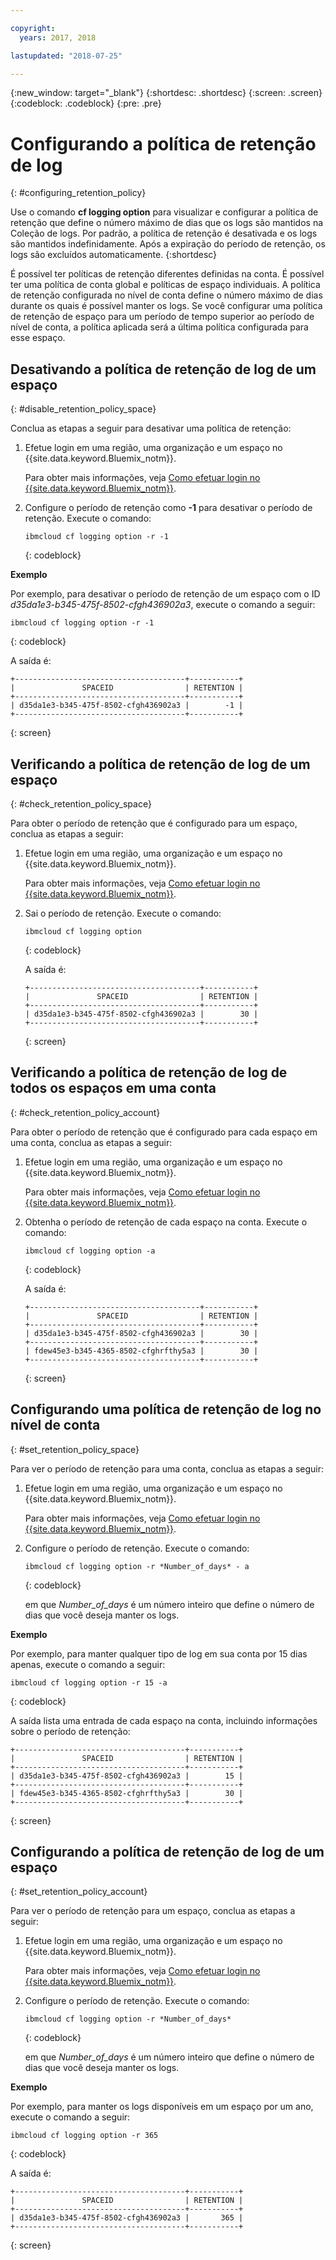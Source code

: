 ```yaml
---

copyright:
  years: 2017, 2018

lastupdated: "2018-07-25"

---
```


{:new_window: target="_blank"}
{:shortdesc: .shortdesc}
{:screen: .screen}
{:codeblock: .codeblock}
{:pre: .pre}

# Configurando a política de retenção de log
{: #configuring_retention_policy}

Use o comando **cf logging option** para visualizar e configurar a política de retenção que define o número máximo de dias que os logs são mantidos na Coleção de logs. Por padrão, a política de retenção é desativada e os logs são mantidos indefinidamente. Após a expiração do período de retenção, os logs são excluídos automaticamente. 
{:shortdesc}

É possível ter políticas de retenção diferentes definidas na conta. É possível ter uma política de conta global e políticas de espaço individuais. A política de retenção configurada no nível de conta define o número máximo de dias durante os quais é possível manter os logs. Se você configurar uma política de retenção de espaço para um período de tempo superior ao período de nível de conta, a política aplicada será a última política configurada para esse espaço. 


## Desativando a política de retenção de log de um espaço
{: #disable_retention_policy_space}

Conclua as etapas a seguir para desativar uma política de retenção:

1. Efetue login em uma região, uma organização e um espaço no {{site.data.keyword.Bluemix_notm}}. 

    Para obter mais informações, veja [Como efetuar login no {{site.data.keyword.Bluemix_notm}}](/docs/services/CloudLogAnalysis/qa/cli_qa.html#login).
    
2. Configure o período de retenção como **-1** para desativar o período de retenção. Execute o comando:

    ```
    ibmcloud cf logging option -r -1
    ```
    {: codeblock}
    
**Exemplo**
    
Por exemplo, para desativar o período de retenção de um espaço com o ID *d35da1e3-b345-475f-8502-cfgh436902a3*, execute o comando a seguir:

```
ibmcloud cf logging option -r -1
```
{: codeblock}

A saída é:

```
+--------------------------------------+-----------+
|               SPACEID                | RETENTION |
+--------------------------------------+-----------+
| d35da1e3-b345-475f-8502-cfgh436902a3 |        -1 |
+--------------------------------------+-----------+
```
{: screen} 



## Verificando a política de retenção de log de um espaço
{: #check_retention_policy_space}

Para obter o período de retenção que é configurado para um espaço, conclua as etapas a seguir:

1. Efetue login em uma região, uma organização e um espaço no {{site.data.keyword.Bluemix_notm}}. 

    Para obter mais informações, veja [Como efetuar login no {{site.data.keyword.Bluemix_notm}}](/docs/services/CloudLogAnalysis/qa/cli_qa.html#login).
    
2. Sai o período de retenção. Execute o comando:

    ```
    ibmcloud cf logging option
    ```
    {: codeblock}

    A saída é:

    ```
    +--------------------------------------+-----------+
    |               SPACEID                | RETENTION |
    +--------------------------------------+-----------+
    | d35da1e3-b345-475f-8502-cfgh436902a3 |        30 |
    +--------------------------------------+-----------+
    ```
    {: screen}
    

## Verificando a política de retenção de log de todos os espaços em uma conta
{: #check_retention_policy_account}

Para obter o período de retenção que é configurado para cada espaço em uma conta, conclua as etapas a seguir:

1. Efetue login em uma região, uma organização e um espaço no {{site.data.keyword.Bluemix_notm}}. 

    Para obter mais informações, veja [Como efetuar login no {{site.data.keyword.Bluemix_notm}}](/docs/services/CloudLogAnalysis/qa/cli_qa.html#login).
    
2. Obtenha o período de retenção de cada espaço na conta. Execute o comando:

    ```
    ibmcloud cf logging option -a
    ```
    {: codeblock}

    A saída é:

    ```
    +--------------------------------------+-----------+
    |               SPACEID                | RETENTION |
    +--------------------------------------+-----------+
    | d35da1e3-b345-475f-8502-cfgh436902a3 |        30 |
    +--------------------------------------+-----------+
    | fdew45e3-b345-4365-8502-cfghrfthy5a3 |        30 |
    +--------------------------------------+-----------+
    ```
    {: screen}
    

## Configurando uma política de retenção de log no nível de conta
{: #set_retention_policy_space}

Para ver o período de retenção para uma conta, conclua as etapas a seguir:

1. Efetue login em uma região, uma organização e um espaço no {{site.data.keyword.Bluemix_notm}}. 

    Para obter mais informações, veja [Como efetuar login no {{site.data.keyword.Bluemix_notm}}](/docs/services/CloudLogAnalysis/qa/cli_qa.html#login).
    
2. Configure o período de retenção. Execute o comando:

    ```
    ibmcloud cf logging option -r *Number_of_days* - a
    ```
    {: codeblock}
    
    em que *Number_of_days* é um número inteiro que define o número de dias que você deseja manter os logs. 
    
    
**Exemplo**
    
Por exemplo, para manter qualquer tipo de log em sua conta por 15 dias apenas, execute o comando a seguir:

```
ibmcloud cf logging option -r 15 -a
```
{: codeblock}

A saída lista uma entrada de cada espaço na conta, incluindo informações sobre o período de retenção:

```
+--------------------------------------+-----------+
|               SPACEID                | RETENTION |
+--------------------------------------+-----------+
| d35da1e3-b345-475f-8502-cfgh436902a3 |        15 |
+--------------------------------------+-----------+
| fdew45e3-b345-4365-8502-cfghrfthy5a3 |        30 |
+--------------------------------------+-----------+
```
{: screen}

## Configurando a política de retenção de log de um espaço
{: #set_retention_policy_account}

Para ver o período de retenção para um espaço, conclua as etapas a seguir:

1. Efetue login em uma região, uma organização e um espaço no {{site.data.keyword.Bluemix_notm}}. 

    Para obter mais informações, veja [Como efetuar login no {{site.data.keyword.Bluemix_notm}}](/docs/services/CloudLogAnalysis/qa/cli_qa.html#login).
    
2. Configure o período de retenção. Execute o comando:

    ```
    ibmcloud cf logging option -r *Number_of_days*
    ```
    {: codeblock}
    
    em que *Number_of_days* é um número inteiro que define o número de dias que você deseja manter os logs.
    
    
**Exemplo**
    
Por exemplo, para manter os logs disponíveis em um espaço por um ano, execute o comando a seguir:

```
ibmcloud cf logging option -r 365
```
{: codeblock}

A saída é:

```
+--------------------------------------+-----------+
|               SPACEID                | RETENTION |
+--------------------------------------+-----------+
| d35da1e3-b345-475f-8502-cfgh436902a3 |       365 |
+--------------------------------------+-----------+
```
{: screen}


